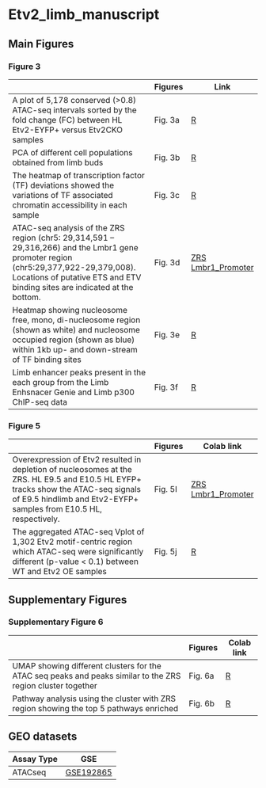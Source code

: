 # Etv2_limb_manuscript
## Main Figures

### Figure 3
|  | Figures | Link | 
| --- | --- | --- | 
|  A plot of 5,178 conserved (>0.8) ATAC-seq intervals sorted by the fold change (FC) between HL Etv2-EYFP+ versus Etv2CKO samples | Fig. 3a | [R](https://colab.research.google.com/github/gongx030/Etv2_limb_manuscript/blob/main/Conservation_limb_ATAC_seq_new_data.ipynb) |
| PCA of different cell populations obtained from limb buds | Fig. 3b | [R](https://colab.research.google.com/github/gongx030/Etv2_limb_manuscript/blob/main/chromVAR_limb_ATAC_seq_new_data_CH.ipynb) |
| The heatmap of transcription factor (TF) deviations showed the variations of TF associated chromatin accessibility in each sample | Fig. 3c| [R](https://colab.research.google.com/github/gongx030/Etv2_limb_manuscript/blob/main/chromVAR_limb_ATAC_seq_new_data_CH.ipynb) |
|ATAC-seq analysis of the ZRS region (chr5: 29,314,591 – 29,316,266) and the Lmbr1 gene promoter region (chr5:29,377,922-29,379,008). Locations of putative ETS and ETV binding sites are indicated at the bottom. | Fig. 3d | [ZRS](https://genome.ucsc.edu/s/ndsouza/ZRS_region) <br> [Lmbr1_Promoter](https://genome.ucsc.edu/s/ndsouza/LMBR1_promoter) |
| Heatmap showing nucleosome free, mono, di-nucleosome region (shown as white) and nucleosome occupied region (shown as blue) within 1kb up- and down-stream of TF binding sites | Fig. 3e | [R](https://colab.research.google.com/github/gongx030/Etv2_limb_manuscript/blob/main/FE_Heatmap_Etv2_limb_v1.ipynb) |
| Limb enhancer peaks present in the each group from the Limb Enhsnacer Genie and Limb p300 ChIP-seq data | Fig. 3f | [R](https://colab.research.google.com/github/gongx030/Etv2_limb_manuscript/blob/main/FE_Heatmap_Etv2_limb_v1.ipynb) |

### Figure 5
|  | Figures | Colab link | 
| --- | --- | --- | 
| Overexpression of Etv2 resulted in depletion of nucleosomes at the ZRS. HL E9.5 and E10.5 HL EYFP+ tracks show the ATAC-seq signals of E9.5 hindlimb and Etv2-EYFP+ samples from E10.5 HL, respectively. | Fig. 5I | [ZRS](https://genome.ucsc.edu/s/ndsouza/OCC_Lmbr1_updated) <br> [Lmbr1_Promoter](https://genome.ucsc.edu/s/ndsouza/OCC_Lmbr1_Promoter_updated) |
| The aggregated ATAC-seq Vplot of 1,302 Etv2 motif-centric region which ATAC-seq were significantly different (p-value < 0.1) between WT and Etv2 OE samples | Fig. 5j | [R](https://colab.research.google.com/github/gongx030/Etv2_limb_manuscript/blob/main/Etv2_vplots_limb.ipynb) |

## Supplementary Figures
### Supplementary Figure 6
|  | Figures | Colab link | 
| --- | --- | --- | 
| UMAP showing different clusters for the ATAC seq peaks and peaks similar to the ZRS region cluster together | Fig. 6a | [R](https://colab.research.google.com/github/gongx030/Etv2_limb_manuscript/blob/main/Correlation_and_Pathway_analysis_limb_ATAC_seq_new_data.ipynb) |
| Pathway analysis using the cluster with ZRS region showing the top 5 pathways enriched | Fig. 6b | [R](https://colab.research.google.com/github/gongx030/Etv2_limb_manuscript/blob/main/Correlation_and_Pathway_analysis_limb_ATAC_seq_new_data.ipynb) |

## GEO datasets

| Assay Type | GSE | 
| --- | --- |
| ATACseq| [GSE192865](https://www.ncbi.nlm.nih.gov/geo/query/acc.cgi?acc=GSE192865) | 

